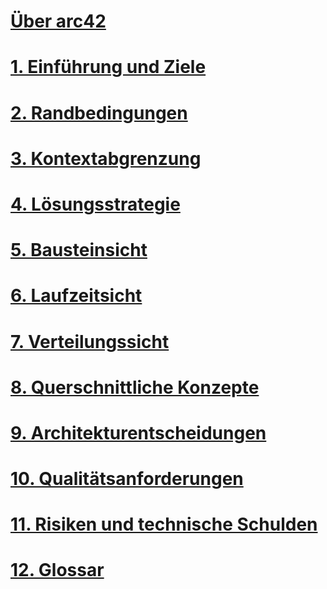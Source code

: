 # [Über arc42](about-arc42.md)
# [1. Einführung und Ziele](01_introduction_and_goals.md)
# [2. Randbedingungen](02_architecture_constraints.md)
# [3. Kontextabgrenzung](03_system_scope_and_context.md)
# [4. Lösungsstrategie](04_solution_strategy.md)
# [5. Bausteinsicht](05_building_block_view.md)
# [6. Laufzeitsicht](06_runtime_view.md)
# [7. Verteilungssicht](07_deployment_view.md)
# [8. Querschnittliche Konzepte](08_concepts.md)
# [9. Architekturentscheidungen](09_architecture_decisions.md)
# [10. Qualitätsanforderungen](10_quality_requirements.md)
# [11. Risiken und technische Schulden](11_technical_risks.md)
# [12. Glossar](12_glossary.md)